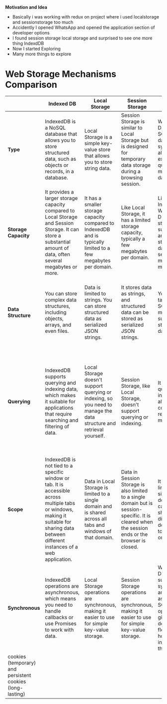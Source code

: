 **Motivation and Idea**

- Basically i was working with redux on project where i used localstorage and sessionstorage too much
- Accidently I  opened WhatsApp and opened the application section of developer options
- I found session storage local storage and surprised to see one more thing IndexdDB
- Now I started Exploring
- Many more things to explore
# Web Storage Mechanisms Comparison

|  | Indexed DB | Local Storage | Session Storage | Web SQL | Cookies |
| --- | --- | --- | --- | --- | --- |
| **Type** | IndexedDB is a NoSQL database that allows you to store structured data, such as objects or records, in a database. | Local Storage is a simple key-value store that allows you to store string data. | Session Storage is similar to Local Storage but is designed for temporary data storage during a browsing session. | Web SQL Database is a SQL-based database system that allows you to execute SQL queries to manipulate data. | Cookies are simple text-based data storage mechanisms. They store key-value pairs as strings. |
| **Storage Capacity** | It provides a larger storage capacity compared to Local Storage and Session Storage. It can store a substantial amount of data, often several megabytes or more. | It has a smaller storage capacity compared to IndexedDB and is typically limited to a few megabytes per domain. | Like Local Storage, it has a limited storage capacity, typically a few megabytes per domain. | Like IndexedDB, Web SQL Database can store a substantial amount of structured data, often several megabytes or more. | Cookies have a very limited storage capacity, usually restricted to a few kilobytes per cookie. |
| **Data Structure** | You can store complex data structures, including objects, arrays, and even files. | Data is limited to strings. You can store structured data as serialized JSON strings. | It stores data as strings, and structured data can be stored as serialized JSON strings. | You work with tables and SQL queries, making it suitable for structured data storage. | Data in cookies is limited to strings, so you can store simple values like user IDs, preferences, or session tokens. |
| **Querying** | IndexedDB supports querying and indexing data, which makes it suitable for applications that require searching and filtering of data. | Local Storage doesn't support querying or indexing, so you need to manage the data structure and retrieval yourself. | Session Storage, like Local Storage, doesn't support querying or indexing. | It supports querying and indexing data, allowing for complex data retrieval and manipulation. | Cookies are not designed for querying or indexing data. Accessing cookie data typically involves iterating through available cookies or knowing the specific cookie name. |
| **Scope** | IndexedDB is not tied to a specific window or tab. It is accessible across multiple tabs or windows, making it suitable for sharing data between different instances of a web application. | Data in Local Storage is limited to a single domain and is shared across all tabs and windows of that domain. | Data in Session Storage is also limited to a single domain but is session-specific. It is cleared when the session ends or the browser is closed. | It is typically limited to a single domain, and it can't be shared across different domains due to the same-origin policy. | Cookies are associated with a specific domain and are sent with every HTTP request to that domain, including requests for images, scripts, and styles. |
| **Synchronous** | IndexedDB operations are asynchronous, which means you need to handle callbacks or use Promises to work with data. | Local Storage operations are synchronous, making it easier to use for simple key-value storage. | Session Storage operations are synchronous, making it easier to use for simple key-value storage. | Web SQL Database supports both synchronous and asynchronous SQL operations, giving developers flexibility in how they interact with the database. | |Persistence: Cookies can have expiration dates, allowing you to create both session
                        cookies (temporary) and persistent cookies (long-lasting) |


